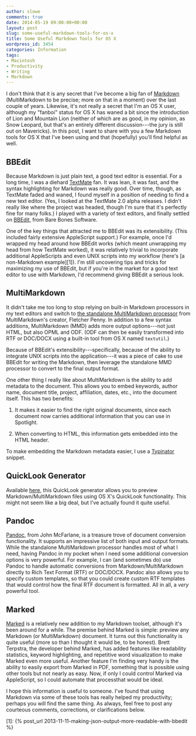```yaml
---
author: slowe
comments: true
date: 2014-05-19 09:00:00+00:00
layout: post
slug: some-useful-markdown-tools-for-os-x
title: Some Useful Markdown Tools for OS X
wordpress_id: 3454
categories: Information
tags:
- Macintosh
- Productivity
- Writing
- Markdown
---
```


I don't think that it is any secret that I've become a big fan of [Markdown](http://daringfireball.com/markdown/) (MultiMarkdown to be precise; more on that in a moment) over the last couple of years. Likewise, it's not really a secret that I'm an OS X user, although my "fanboi" status for OS X has waned a bit since the introduction of Lion and Mountain Lion (neither of which are as good, in my opinion, as Snow Leopard, but that's an entirely different discussion---the jury is still out on Mavericks). In this post, I want to share with you a few Markdown tools for OS X that I've been using and that (hopefully) you'll find helpful as well.

## BBEdit

Because Markdown is just plain text, a good text editor is essential. For a long time, I was a diehard [TextMate](http://macromates.com/) fan. It was lean, it was fast, and the syntax highlighting for Markdown was really good. Over time, though, as TextMate faded and waned, I found myself in a position of needing to find a new text editor. (Yes, I looked at the TextMate 2.0 alpha releases. I didn't really like where the project was headed, though I'm sure that it's perfectly fine for many folks.) I played with a variety of text editors, and finally settled on [BBEdit](http://www.barebones.com/products/bbedit/), from Bare Bones Software.

One of the key things that attracted me to BBEdit was its extensibility. (This included fairly extensive AppleScript support.) For example, once I'd wrapped my head around how BBEdit works (which meant unwrapping my head from how TextMate worked), it was relatively trivial to incorporate additional AppleScripts and even UNIX scripts into my workflow (here's [a non-Markdown example][1]). I'm still uncovering tips and tricks for maximizing my use of BBEdit, but if you're in the market for a good text editor to use with Markdown, I'd recommend giving BBEdit a serious look.

## MultiMarkdown

It didn't take me too long to stop relying on built-in Markdown processors in my text editors and switch to [the standalone MultiMarkdown processor](http://fletcherpenney.net/multimarkdown/) from MultiMarkdown's creator, Fletcher Penny. In addition to a few syntax additions, MultiMarkdown (MMD) adds more output options---not just HTML, but also OPML and ODF. (ODF can then be easily transformed into RTF or DOC/DOCX using a built-in tool from OS X named `textutil`.)

Because of BBEdit's extensibility---specifically, because of the ability to integrate UNIX scripts into the application---it was a piece of cake to use BBEdit for writing the Markdown, then leverage the standalone MMD processor to convert to the final output format.

One other thing I really like about MultiMarkdown is the ability to add metadata to the document. This allows you to embed keywords, author name, document title, project, affiliation, dates, etc., into the document itself. This has two benefits:

  1. It makes it easier to find the right original documents, since each document now carries additional information that you can use in Spotlight.

  2. When converting to HTML, this information gets embedded into the HTML header.

To make embedding the Markdown metadata easier, I use a [Typinator](http://www.ergonis.com/products/typinator/) snippet.

## QuickLook Generator

Available [here](http://fletcherpenney.net/multimarkdown/download/), this QuickLook generator allows you to preview Markdown/MultiMarkdown files using OS X's QuickLook functionality. This might not seem like a big deal, but I've actually found it quite useful.

## Pandoc

[Pandoc](http://johnmacfarlane.net/pandoc/), from John McFarlane, is a treasure trove of document conversion functionality. It supports an impressive list of both input and output formats. While the standalone MultiMarkdown processor handles most of what I need, having Pandoc in my pocket when I need some additional conversion options is very powerful. For example, I can (and sometimes do) use Pandoc to handle automatic conversions from Markdown/MultiMarkdown directly to Rich Text Format (RTF) or DOC/DOCX. Pandoc also allows you to specify custom templates, so that you could create custom RTF templates that would control how the final RTF document is formatted. All in all, a _very_ powerful tool.

## Marked

[Marked](http://marked2app.com/) is a relatively new addition to my Markdown toolset, although it's been around for a while. The premise behind Marked is simple: preview any Markdown (or MultiMarkdown) document. It turns out this functionality is quite useful (more so than I thought it would be, to be honest). Brett Terpstra, the developer behind Marked, has added features like readability statistics, keyword highlighting, and repetitive word visualization to make Marked even more useful. Another feature I'm finding very handy is the ability to easily export from Marked in PDF, something that is possible using other tools but not nearly as easy. Now, if only I could control Marked via AppleScript, so I could automate that processthat would be ideal.

I hope this information is useful to someone. I've found that using Markdown via some of these tools has really helped my productivity; perhaps you will find the same thing. As always, feel free to post any courteous comments, corrections, or clarifications below.

[1]: {% post_url 2013-11-11-making-json-output-more-readable-with-bbedit %}
